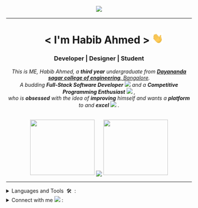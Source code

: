 <p align="center">
  <img src="https://github.com/thompsonemerson/thompsonemerson/raw/master/cover-thompson.png" height="200"/>
</p>
<hr>
    <h1 align="center">&nbsp;&nbsp;&nbsp;&nbsp;< I'm Habib Ahmed > <img src="https://raw.githubusercontent.com/ABSphreak/ABSphreak/master/gifs/Hi.gif" width="30px"></h1>
  <center><h3 align="center"> Developer | Designer | Student </h3></center>
</p>

<p align="center">
  <em>
  This is ME, Habib Ahmed, a <b>third year</b> undergraduate from <a href="https://www.acetamritsar.ac.in/"> <b>Dayananda sagar college of engineering</b>, Bangalore</a>. <br>
        A budding <b>Full-Stack Software Developer</b> <img src="https://github.com/TheDudeThatCode/TheDudeThatCode/blob/master/Assets/Developer.gif"                     width="30px"> and a <b>Competitive Programming Enthusiast</b>&nbsp;<img                 src="https://github.com/TheDudeThatCode/TheDudeThatCode/blob/master/Assets/Designer.gif" width="36px">&nbsp,<br>who is <b>obsessed</b>
        with the idea of <b>improving</b> himself and wants a <b>platform</b> to and 
        <b>excel</b> <img src="https://github.com/TheDudeThatCode/TheDudeThatCode/blob/master/Assets/Medal.gif" width="20px">&nbsp.
  </em> 
  <br>
  <br>

<p align="center">
  <a>
    <img height="150" width="175" src="https://github.com/JayantGoel001/JayantGoel001/blob/master/PNG/left.png">
    <img align="center" src="https://github-readme-streak-stats.herokuapp.com?user=habib-ahmed-00&theme=dark&hide_border=true"/>
    <img height="150" width="175" src="https://github.com/JayantGoel001/JayantGoel001/blob/master/PNG/right.png">
  </a>
</p>

<hr>
<details>
<summary>
Languages and Tools &nbsp;🛠 &nbsp;:
</summary>
 
<br/>
  <table>
    <tr>
      <td align="center" width="96">
        <a>
          <img src="https://github.com/soilshubham/soilshubham/blob/main/icons/html.svg" width="40"/>
        </a>
        <br>HTML
      </td>
      <td align="center" width="96">
        <a>
          <img src="https://github.com/soilshubham/soilshubham/blob/main/icons/css.svg" width="40"/>
        </a>
        <br>CSS
      </td>
      <td align="center" width="96">
        <a>
          <img src="https://github.com/soilshubham/soilshubham/blob/main/icons/js.svg" width="40"/>
        </a>
        <br>Javascript
      </td>
      <td align="center" width="96">
        <a>
          <img src="https://github.com/soilshubham/soilshubham/blob/main/icons/react.svg" width="40"/>
        </a>
        <br>React
      </td>
      <td align="center" width="96">
        <a>
          <img src="https://github.com/soilshubham/soilshubham/blob/main/icons/bootstrap.svg" width="40"/>
        </a>
        <br>Bootstrap
      </td>
      <td align="center" width="96">
        <a>
          <img src="https://github.com/soilshubham/soilshubham/blob/main/icons/firebase.svg" width="40"/>
        </a>
        <br>firebase
      </td>
      <td align="center" width="96">
        <a>
          <img src="https://github.com/soilshubham/soilshubham/blob/main/icons/py.svg" width="40"/>
        </a>
        <br>Python
      </td>
      <td align="center" width="96">
        <a>
          <img src="https://github.com/soilshubham/soilshubham/blob/main/icons/ps.svg" width="40"/>
        </a>
        <br>Photoshop
      </td> 
    </tr>
  </table>
  <br>
  </details>

  <details>
<summary> Connect with me 
  <a target="_blank">
    <img src="https://github.com/JayantGoel001/JayantGoel001/blob/master/GIF/Handshake.gif" height="25px" style="max-width:100%;">
  </a>:
</summary>  

<br/>
<p align="center">
    <a href="https://thecodebox.tech/"><img src="https://img.shields.io/badge/-thecodebox-3423A6?style=for-the-badge&logo=Google-Chrome&logoColor=white"/></a>
    <a href="https://www.linkedin.com/in/habibul-bashar-ahmed-a8700520a/"><img src="https://img.shields.io/badge/-Habib%20Ahmed-0077B5?style=for-the-badge&logo=Linkedin&logoColor=white"/></a>
    <a href="mailto:hahmed.y2k@gmail.com"><img src="https://img.shields.io/badge/-hahmed.y2k@gmail.com-D14836?style=for-the-badge&logo=Gmail&logoColor=white"/></a>
    <a href="https://instagram.com/__laruuu_"><img src="https://img.shields.io/badge/-__laruuu__-E4405F?style=for-the-badge&logo=Instagram&logoColor=white"/></a>


</p>

</details>
